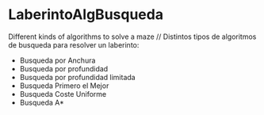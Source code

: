# LaberintoAlgBusqueda
Different kinds of algorithms to solve a maze // Distintos tipos de algoritmos de busqueda para resolver un laberinto:
- Busqueda por Anchura
- Busqueda por profundidad
- Busqueda por profundidad limitada
- Busqueda Primero el Mejor
- Busqueda Coste Uniforme
- Busqueda A*


